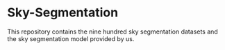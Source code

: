 # Sky-Segmentation
This repository  contains the nine hundred sky segmentation datasets and the sky segmentation model provided by us.
